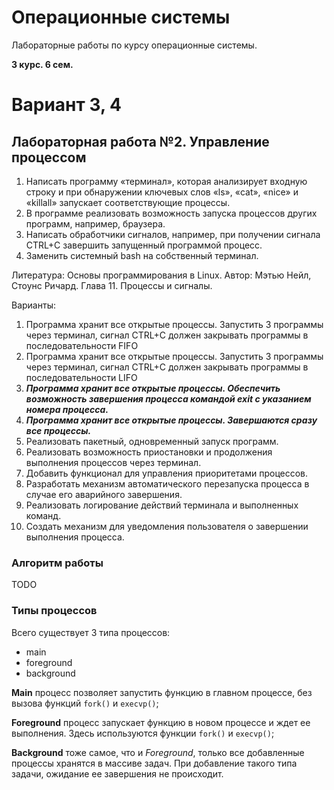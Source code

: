 # Операционные системы
Лабораторные работы по курсу операционные системы.

**3 курс. 6 сем.**

# Вариант 3, 4

## Лабораторная работа №2. Управление процессом

1. Написать программу «терминал», которая анализирует входную строку и при 
обнаружении ключевых слов «ls», «cat», «nice» и «killall» запускает 
соответствующие процессы.
2. В программе реализовать возможность запуска процессов других программ, 
например, браузера.
3. Написать обработчики сигналов, например, при получении сигнала CTRL+C
завершить запущенный программой процесс.
4. Заменить системный bash на собственный терминал.

Литература: Основы программирования в Linux. Автор: Мэтью Нейл, Стоунс 
Ричард. Глава 11. Процессы и сигналы.

Варианты: 
1. Программа хранит все открытые процессы. Запустить 3 программы через 
терминал, сигнал CTRL+C должен закрывать программы в 
последовательности FIFO
2. Программа хранит все открытые процессы. Запустить 3 программы через 
терминал, сигнал CTRL+C должен закрывать программы в 
последовательности LIFO
3. ***Программа хранит все открытые процессы. Обеспечить возможность 
завершения процесса командой exit с указанием номера процесса.***
4. ***Программа хранит все открытые процессы. Завершаются сразу все 
процессы.***
5. Реализовать пакетный, одновременный запуск программ.
6. Реализовать возможность приостановки и продолжения выполнения 
процессов через терминал.
7. Добавить функционал для управления приоритетами процессов.
8. Разработать механизм автоматического перезапуска процесса в случае 
его аварийного завершения.
9. Реализовать логирование действий терминала и выполненных команд.
10. Создать механизм для уведомления пользователя о завершении 
выполнения процесса.

### Алгоритм работы
TODO

### Типы процессов
Всего существует 3 типа процессов:
- main
- foreground
- background

**Main** процесс позволяет запустить функцию в главном процессе, без вызова функций `fork()` и `execvp()`;

**Foreground** процесс запускает функцию в новом процессе и ждет ее выполнения. Здесь используются функции `fork()` и `execvp()`;

**Background** тоже самое, что и *Foreground*, только все добавленные процессы хранятся в массиве задач. При добавление такого типа задачи, ожидание ее завершения не происходит.